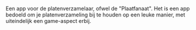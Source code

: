 Een app voor de platenverzamelaar, ofwel de "Plaatfanaat". Het is een app bedoeld om je platenverzameling bij te houden op een leuke manier, met uiteindelijk een game-aspect erbij.
